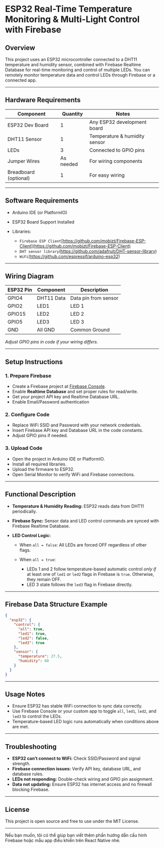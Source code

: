 
# ESP32 Real-Time Temperature Monitoring & Multi-Light Control with Firebase

## Overview

This project uses an ESP32 microcontroller connected to a DHT11 temperature and humidity sensor, combined with Firebase Realtime Database for real-time monitoring and control of multiple LEDs. You can remotely monitor temperature data and control LEDs through Firebase or a connected app.

---

## Hardware Requirements

| Component             | Quantity  | Notes                         |
| --------------------- | --------- | ----------------------------- |
| ESP32 Dev Board       | 1         | Any ESP32 development board   |
| DHT11 Sensor          | 1         | Temperature & humidity sensor |
| LEDs                  | 3         | Connected to GPIO pins        |
| Jumper Wires          | As needed | For wiring components         |
| Breadboard (optional) | 1         | For easy wiring               |

---

## Software Requirements

* Arduino IDE (or PlatformIO)
* ESP32 Board Support Installed
* Libraries:

  * `Firebase ESP Client`[https://github.com/mobizt/Firebase-ESP-Client](https://github.com/mobizt/Firebase-ESP-Client)
  * `DHT sensor library`(https://github.com/adafruit/DHT-sensor-library)
  * `WiFi`(https://github.com/espressif/arduino-esp32)

---

## Wiring Diagram

| ESP32 Pin | Component  | Description          |
| --------- | ---------- | -------------------- |
| GPIO4     | DHT11 Data | Data pin from sensor |
| GPIO2     | LED1       | LED 1                |
| GPIO15    | LED2       | LED 2                |
| GPIO5    | LED3       | LED 3                |
| GND       | All GND    | Common Ground        |

*Adjust GPIO pins in code if your wiring differs.*

---

## Setup Instructions

### 1. Prepare Firebase

* Create a Firebase project at [Firebase Console](https://console.firebase.google.com/).
* Enable **Realtime Database** and set proper rules for read/write.
* Get your project API key and Realtime Database URL.
* Enable Email/Password authentication

### 2. Configure Code

* Replace WiFi SSID and Password with your network credentials.
* Insert Firebase API key and Database URL in the code constants.
* Adjust GPIO pins if needed.

### 3. Upload Code

* Open the project in Arduino IDE or PlatformIO.
* Install all required libraries.
* Upload the firmware to ESP32.
* Open Serial Monitor to verify WiFi and Firebase connections.

---

## Functional Description

* **Temperature & Humidity Reading:** ESP32 reads data from DHT11 periodically.
* **Firebase Sync:** Sensor data and LED control commands are synced with Firebase Realtime Database.
* **LED Control Logic:**

  * When `all = false`: All LEDs are forced OFF regardless of other flags.
  * When `all = true`:

    * LEDs 1 and 2 follow temperature-based automatic control *only if* at least one of `led1` or `led2` flags in Firebase is `true`. Otherwise, they remain OFF.
    * LED 3 state follows the `led3` flag in Firebase directly.

---

## Firebase Data Structure Example

```json
{
  "esp32": {
    "control": {
      "all": true,
      "led1": true,
      "led2": false,
      "led3": true
    },
    "sensor": {
      "temperature": 27.5,
      "humidity": 60
    }
  }
}
```

---

## Usage Notes

* Ensure ESP32 has stable WiFi connection to sync data correctly.
* Use Firebase Console or your custom app to toggle `all`, `led1`, `led2`, and `led3` to control the LEDs.
* Temperature-based LED logic runs automatically when conditions above are met.

---

## Troubleshooting

* **ESP32 can’t connect to WiFi:** Check SSID/Password and signal strength.
* **Firebase connection issues:** Verify API key, database URL, and database rules.
* **LEDs not responding:** Double-check wiring and GPIO pin assignment.
* **Data not updating:** Ensure ESP32 has internet access and no firewall blocking Firebase.

---

## License

This project is open source and free to use under the MIT License.

---

Nếu bạn muốn, tôi có thể giúp bạn viết thêm phần hướng dẫn cấu hình Firebase hoặc mẫu app điều khiển trên React Native nhé.

